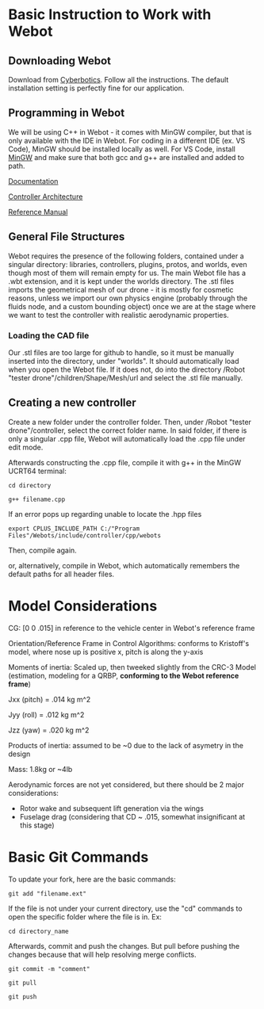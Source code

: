 # Basic Instruction to Work with Webot

## Downloading Webot

Download from [Cyberbotics](https://cyberbotics.com/). Follow all the instructions. The default installation setting is perfectly fine for our application. 

## Programming in Webot

We will be using C++ in Webot - it comes with MinGW compiler, but that is only available with the IDE in Webot. For coding in a different IDE (ex. VS Code), MinGW should be installed locally as well. For VS Code, install [MinGW](https://code.visualstudio.com/docs/cpp/config-mingw) and make sure that both gcc and g++ are installed and added to path. 

[Documentation](https://cyberbotics.com/doc/guide/cpp-java-python)


[Controller Architecture](https://cyberbotics.com/doc/guide/controller-programming)


[Reference Manual](https://cyberbotics.com/doc/reference/index)

## General File Structures

Webot requires the presence of the following folders, contained under a singular directory: libraries, controllers, plugins, protos, and worlds, even though most of them will remain empty for us. The main Webot file has a .wbt extension, and it is kept under the worlds directory. The .stl files imports the geometrical mesh of our drone - it is mostly for cosmetic reasons, unless we import our own physics engine (probably through the fluids node, and a custom bounding object) once we are at the stage where we want to test the controller with realistic aerodynamic properties. 

### Loading the CAD file

Our .stl files are too large for github to handle, so it must be manually inserted into the directory, under "worlds". It should automatically load when you open the Webot file. If it does not, do into the directory /Robot "tester drone"/children/Shape/Mesh/url and select the .stl file manually.

[comment]: <> (Upload the .stl files to google drive, delete this line once you have done so)

## Creating a new controller

Create a new folder under the controller folder. Then, under /Robot "tester drone"/controller, select the correct folder name. In said folder, if there is only a singular .cpp file, Webot will automatically load the .cpp file under edit mode.

Afterwards constructing the .cpp file, compile it with g++ in the MinGW UCRT64 terminal:

```cd directory```

```g++ filename.cpp```

If an error pops up regarding unable to locate the .hpp files

```export CPLUS_INCLUDE_PATH C:/"Program Files"/Webots/include/controller/cpp/webots```

Then, compile again.

or, alternatively, compile in Webot, which automatically remembers the default paths for all header files.

# Model Considerations

CG: [0 0 .015] in reference to the vehicle center in Webot's reference frame

Orientation/Reference Frame in Control Algorithms: conforms to Kristoff's model, where nose up is positive x, pitch is along the y-axis

Moments of inertia: Scaled up, then tweeked slightly from the CRC-3 Model (estimation, modeling for a QRBP, **conforming to the Webot reference frame**)

Jxx (pitch) = .014 kg m^2

Jyy (roll) = .012 kg m^2

Jzz (yaw) = .020 kg m^2

Products of inertia: assumed to be ~0 due to the lack of asymetry in the design

Mass: 1.8kg or ~4lb

Aerodynamic forces are not yet considered, but there should be 2 major considerations:

- Rotor wake and subsequent lift generation via the wings
- Fuselage drag (considering that CD ~ .015, somewhat insignificant at this stage)


# Basic Git Commands

To update your fork, here are the basic commands:

```git add "filename.ext"```

If the file is not under your current directory, use the "cd" commands to open the specific folder where the file is in. Ex:

```cd directory_name```

Afterwards, commit and push the changes. But pull before pushing the changes because that will help resolving merge conflicts.

```git commit -m "comment"```

```git pull```

```git push```
